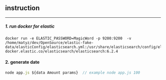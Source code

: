 
## instruction 
--------------------

##### 1.  run docker  for elastic
```
docker run -e ELASTIC_PASSWORD=MagicWord -p 9200:9200  -v /home/matyz/dev/OpenSource/elastic-fake-data/elasticConfig/elasticsearch.yml:/usr/share/elasticsearch/config/elasticsearch.yml docker.elastic.co/elasticsearch/elasticsearch:6.2.4 

```

#### 2. generate date 

```js
node app.js ${data Amount params}  // example node app.js 100

````
